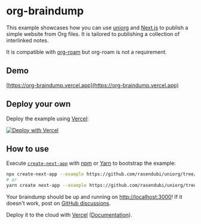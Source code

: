 # org-braindump

This example showcases how you can use [uniorg][uniorg] and [Next.js][nextjs] to publish a simple website from Org files. It is tailored to publishing a collection of interlinked notes.

It is compatible with [org-roam][org-roam] but org-roam is not a requirement.

[uniorg]: https://github.com/rasendubi/uniorg
[nextjs]: https://nextjs.org/
[org-roam]: https://github.com/org-roam/org-roam

## Demo

[https://org-braindump.vercel.app](https://org-braindump.vercel.app)

## Deploy your own

Deploy the example using [Vercel](https://vercel.com):

[![Deploy with Vercel](https://vercel.com/button)](https://vercel.com/new/git/external?repository-url=https://github.com/rasendubi/uniorg/tree/main/examples/org-braindump&project-name=org-blog-starter&repository-name=braindump)

## How to use

Execute [`create-next-app`](https://github.com/vercel/next.js/tree/canary/packages/create-next-app) with [npm](https://docs.npmjs.com/cli/init) or [Yarn](https://yarnpkg.com/lang/en/docs/cli/create/) to bootstrap the example:

```bash
npx create-next-app --example https://github.com/rasendubi/uniorg/tree/main/examples/org-braindump braindump
# or
yarn create next-app --example https://github.com/rasendubi/uniorg/tree/main/examples/org-braindump braindump
```

Your braindump should be up and running on [http://localhost:3000](http://localhost:3000)! If it doesn't work, post on [GitHub discussions](https://github.com/rasendubi/uniorg/discussions).

Deploy it to the cloud with [Vercel](https://vercel.com/new) ([Documentation](https://nextjs.org/docs/deployment)).
